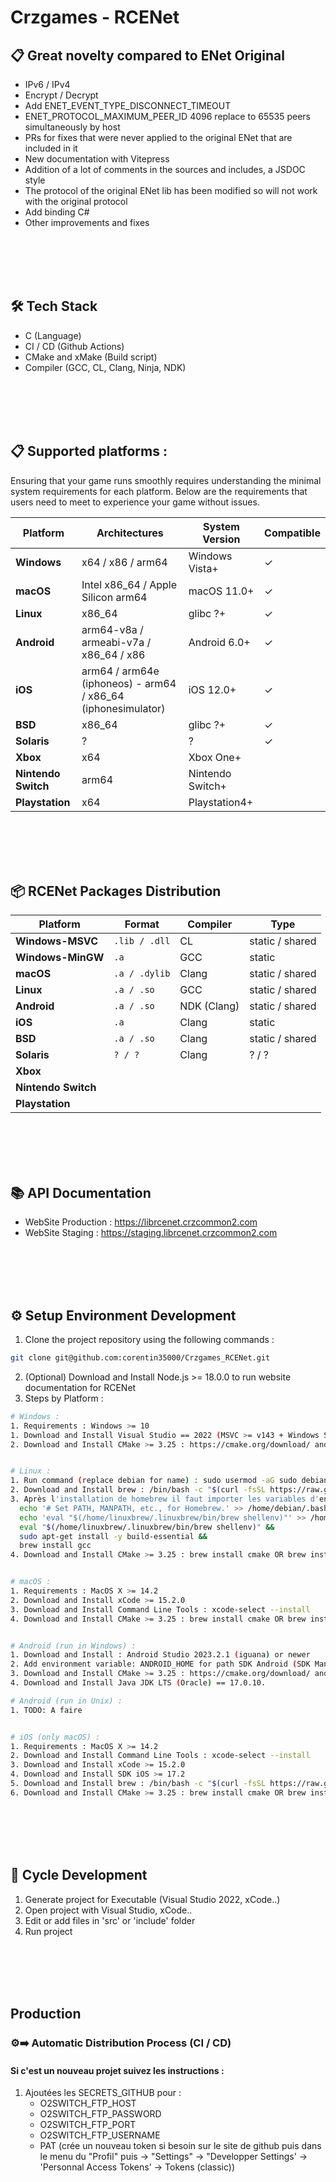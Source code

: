 # Crzgames - RCENet

## 📋 Great novelty compared to ENet Original
- IPv6 / IPv4
- Encrypt / Decrypt
- Add ENET_EVENT_TYPE_DISCONNECT_TIMEOUT
- ENET_PROTOCOL_MAXIMUM_PEER_ID 4096 replace to 65535 peers simultaneously by host
- PRs for fixes that were never applied to the original ENet that are included in it
- New documentation with Vitepress
- Addition of a lot of comments in the sources and includes, a JSDOC style
- The protocol of the original ENet lib has been modified so will not work with the original protocol
- Add binding C#
- Other improvements and fixes

<br /><br /><br /><br />


## 🛠 Tech Stack
- C (Language)
- CI / CD (Github Actions)
- CMake and xMake (Build script)
- Compiler (GCC, CL, Clang, Ninja, NDK)

<br /><br /><br /><br />


## 📋 Supported platforms :
Ensuring that your game runs smoothly requires understanding the minimal system requirements for each platform. Below are the requirements that users need to meet to experience your game without issues.

| Platform | Architectures | System Version | Compatible |
|----------|---------------|----------------|------------|
| **Windows** | x64 / x86 / arm64 | Windows Vista+  | ✓          |
| **macOS** | Intel x86_64 / Apple Silicon arm64 | macOS 11.0+ | ✓ |
| **Linux** | x86_64 | glibc ?+ | ✓ |
| **Android** | arm64-v8a / armeabi-v7a / x86_64 / x86 | Android 6.0+ | ✓ |
| **iOS** | arm64 / arm64e (iphoneos) - arm64 / x86_64 (iphonesimulator) | iOS 12.0+ | ✓ |
| **BSD** | x86_64 | glibc ?+ | ✓ |
| **Solaris** | ? | ? | ✓ |
| **Xbox** | x64 | Xbox One+ |  |
| **Nintendo Switch** | arm64 | Nintendo Switch+ |  |
| **Playstation** | x64 | Playstation4+ |  |

<br /><br /><br /><br />


## 📦 RCENet Packages Distribution
| Platform | Format | Compiler | Type |
|----------|-----------|-------|------|
| **Windows-MSVC** | `.lib / .dll` | CL | static / shared |
| **Windows-MinGW** | `.a` | GCC | static |
| **macOS** | `.a / .dylib` | Clang | static / shared |
| **Linux** | `.a / .so` | GCC | static / shared |
| **Android** | `.a / .so` | NDK (Clang) | static / shared |
| **iOS** | `.a` | Clang | static |
| **BSD** | `.a / .so` | Clang | static / shared |
| **Solaris** | `? / ?` | Clang | ? / ? |
| **Xbox** |  |  |
| **Nintendo Switch** |  |  |
| **Playstation** |  |  |

<br /><br /><br /><br />


## 📚 API Documentation
- WebSite Production : https://librcenet.crzcommon2.com 
- WebSite Staging : https://staging.librcenet.crzcommon2.com 

<br /><br /><br /><br />


## ⚙️ Setup Environment Development
1. Clone the project repository using the following commands :
  ```bash
  git clone git@github.com:corentin35000/Crzgames_RCENet.git
  ```
2. (Optional) Download and Install Node.js >= 18.0.0 to run website documentation for RCENet
3. Steps by Platform :
  ```bash  
  # Windows :
  1. Requirements : Windows >= 10
  1. Download and Install Visual Studio == 2022 (MSVC >= v143 + Windows SDK >= 10) : https://visualstudio.microsoft.com/fr/downloads/
  2. Download and Install CMake >= 3.25 : https://cmake.org/download/ and add PATH ENVIRONMENT OR xMake.

  
  # Linux :
  1. Run command (replace debian for name) : sudo usermod -aG sudo debian
  2. Download and Install brew : /bin/bash -c "$(curl -fsSL https://raw.githubusercontent.com/Homebrew/install/HEAD/install.sh)"
  3. Après l'installation de homebrew il faut importer les variables d'environnement et installer les deux librairies : 
    echo '# Set PATH, MANPATH, etc., for Homebrew.' >> /home/debian/.bashrc && 
    echo 'eval "$(/home/linuxbrew/.linuxbrew/bin/brew shellenv)"' >> /home/debian/.bashrc && 
    eval "$(/home/linuxbrew/.linuxbrew/bin/brew shellenv)" &&
    sudo apt-get install -y build-essential &&
    brew install gcc
  4. Download and Install CMake >= 3.25 : brew install cmake OR brew install xmake


  # macOS :
  1. Requirements : MacOS X >= 14.2
  2. Download and Install xCode >= 15.2.0
  3. Download and Install Command Line Tools : xcode-select --install
  4. Download and Install CMake >= 3.25 : brew install cmake OR brew install xmake


  # Android (run in Windows) :
  1. Download and Install : Android Studio 2023.2.1 (iguana) or newer
  2. Add environment variable: ANDROID_HOME for path SDK Android (SDK Manager path)
  3. Download and Install CMake >= 3.25 : https://cmake.org/download/ and add PATH ENVIRONMENT.
  4. Download and Install Java JDK LTS (Oracle) == 17.0.10.

  # Android (run in Unix) :
  1. TODO: A faire


  # iOS (only macOS) :
  1. Requirements : MacOS X >= 14.2
  2. Download and Install Command Line Tools : xcode-select --install
  3. Download and Install xCode >= 15.2.0
  4. Download and Install SDK iOS >= 17.2
  5. Download and Install brew : /bin/bash -c "$(curl -fsSL https://raw.githubusercontent.com/Homebrew/install/HEAD/install.sh)"
  6. Download and Install CMake >= 3.25 : brew install cmake OR brew install xmake
  ```
  
<br /><br /><br /><br />


## 🔄 Cycle Development
1. Generate project for Executable (Visual Studio 2022, xCode..)
2. Open project with Visual Studio, xCode..
3. Edit or add files in 'src' or 'include' folder
4. Run project
  
<br /><br /><br /><br />


## Production
### ⚙️➡️ Automatic Distribution Process (CI / CD)
#### Si c'est un nouveau projet suivez les instructions : 
1. Ajoutées les SECRETS_GITHUB pour :
   - O2SWITCH_FTP_HOST
   - O2SWITCH_FTP_PASSWORD
   - O2SWITCH_FTP_PORT
   - O2SWITCH_FTP_USERNAME
   - PAT (crée un nouveau token si besoin sur le site de github puis dans le menu du "Profil" puis -> "Settings" -> "Developper Settings' -> 'Personnal Access Tokens' -> Tokens (classic))
